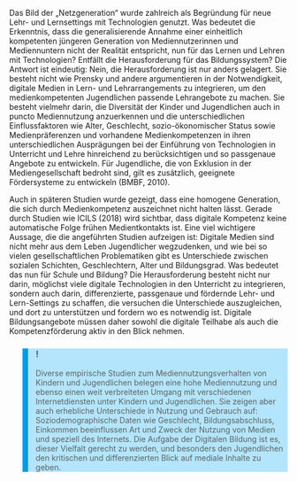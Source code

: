 <!-- filename: 04_Konsequenzen_fuer_das_Lehren_und_Lernen_mit_Technologien_-_Diversitaet_unterstuetzen.md -->
<!-- title: Konsequenzen für das Lehren und Lernen mit Technologien – Diversität unterstützen -->

Das Bild der „Netzgeneration“ wurde zahlreich als Begründung für neue Lehr- und Lernsettings mit Technologien genutzt. Was bedeutet die Erkenntnis, dass die generalisierende Annahme einer einheitlich kompetenten jüngeren Generation von Mediennutzerinnen und Mediennuntern nicht der Realität entspricht, nun für das Lernen und Lehren mit Technologien? Entfällt die Herausforderung für das Bildungssystem? Die Antwort ist eindeutig: Nein, die Herausforderung ist nur anders gelagert. Sie besteht nicht wie Prensky und andere argumentieren in der Notwendigkeit, digitale Medien in Lern- und Lehrarrangements zu integrieren, um den medienkompetenten Jugendlichen passende Lehrangebote zu machen. Sie besteht vielmehr darin, die Diversität der Kinder und Jugendlichen auch in puncto Mediennutzung anzuerkennen und die unterschiedlichen Einflussfaktoren wie Alter, Geschlecht, sozio-ökonomischer Status sowie Medienpräferenzen und vorhandene Medienkompetenzen in ihren unterschiedlichen Ausprägungen bei der Einführung von Technologien in Unterricht und Lehre hinreichend zu berücksichtigen und so passgenaue Angebote zu entwickeln. Für Jugendliche, die von Exklusion in der Mediengesellschaft bedroht sind, gilt es zusätzlich, geeignete Fördersysteme zu entwickeln (BMBF, 2010).

Auch in späteren Studien wurde gezeigt, dass eine homogene Generation, die sich durch Medienkompetenz auszeichnet nicht halten lässt. Gerade durch Studien wie ICILS (2018) wird sichtbar, dass digitale Kompetenz keine automatische Folge frühen Medientkontakts ist. Eine viel wichtigere Aussage, die die angeführten Studien aufzeigen ist: Digitale Medien sind nicht mehr aus dem Leben Jugendlicher wegzudenken, und wie bei so vielen gesellschaftlichen Problematiken gibt es Unterschiede zwischen sozialen Schichten, Geschlechtern, Alter und Bildungsgrad. 
Was bedeutet das nun für Schule und Bildung? Die Herausforderung besteht nicht nur darin, möglichst viele digitale Technologien in den Unterricht zu integrieren, sondern auch darin, differenzierte, passgenaue und fördernde Lehr- und Lern-Settings zu schaffen, die versuchen die Unterschiede auszugleichen, und dort zu unterstützen und fordern wo es notwendig ist. Digitale Bildungsangebote müssen daher sowohl die digitale Teilhabe als auch die Kompetenzförderung aktiv in den Blick nehmen. 

<blockquote style="background: #B3E5FC; border-left: 10px solid #039BE5">

### !

Diverse empirische Studien zum Mediennutzungsverhalten von Kindern und Jugendlichen belegen eine hohe Mediennutzung und ebenso einen weit verbreiteten Umgang mit verschiedenen Internetdiensten unter Kindern und Jugendlichen. Sie zeigen aber auch erhebliche Unterschiede in Nutzung und Gebrauch auf: Soziodemographische Daten wie Geschlecht, Bildungsabschluss, Einkommen beeinflussen Art und Zweck der Nutzung von Medien und speziell des Internets. Die Aufgabe der Digitalen Bildung ist es, dieser Vielfalt gerecht zu werden, und besonders den Jugendlichen den kritischen und differenzierten Blick auf mediale Inhalte zu geben.

</blockquote>
